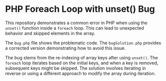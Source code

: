 # PHP Foreach Loop with unset() Bug

This repository demonstrates a common error in PHP when using the `unset()` function inside a `foreach` loop.  This can lead to unexpected behavior and skipped elements in the array.

The `bug.php` file shows the problematic code. The `bugSolution.php` provides a corrected version demonstrating how to avoid this issue.

The bug stems from the re-indexing of array keys after using `unset()`. The `foreach` loop iterates based on the initial keys, and when a key is removed, subsequent keys might be skipped.  The solution involves iterating in reverse or using a different approach to modify the array during iteration.